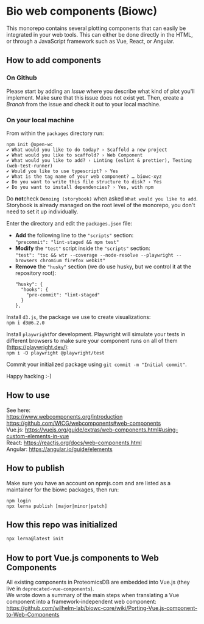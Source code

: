 # Bio web components (Biowc)

This monorepo contains several plotting components that can easily be integrated in your web tools. This can either be
done directly in the HTML, or through a JavaScript framework such as Vue, React, or Angular.

## How to add components

### On Github

Please start by adding an *Issue* where you describe what kind of plot you'll implement. Make sure that this issue does
not exist yet. Then, create a *Branch* from the issue and check it out to your local machine.

### On your local machine

From within the `packages` directory run:

```
npm init @open-wc
✔ What would you like to do today? › Scaffold a new project                                                                                                                                                                                                                               
✔ What would you like to scaffold? › Web Component                                                                                                                                                                                                                                        
✔ What would you like to add? › Linting (eslint & prettier), Testing (web-test-runner)                                                                                                                                                                            
✔ Would you like to use typescript? › Yes      
✔ What is the tag name of your web component? … biowc-xyz
✔ Do you want to write this file structure to disk? › Yes                                                                                    
✔ Do you want to install dependencies? › Yes, with npm      
```

Do **not**check `Demoing (storybook)` when asked `What would you like to add`. Storybook is already managed on the root level of the monorepo, you don't need to set it up individually.

Enter the directory and edit the `packages.json` file:

- **Add** the following line to the `"scripts"` section:  
  `"precommit": "lint-staged && npm test"`
- **Modify** the `"test"` script inside the `"scripts"` section:  
  `"test": "tsc && wtr --coverage --node-resolve --playwright --browsers chromium firefox webkit"`
- **Remove** the `"husky"` section (we do use husky, but we control it at the repository root):
  ```
  "husky": {
    "hooks": {
      "pre-commit": "lint-staged"
    }
  },
  ```

Install `d3.js`, the package we use to create visualizations:  
```npm i d3@6.2.0```

Install `playwright`for development.
Playwright will simulate your tests in different browsers to make sure your component runs on all of them
(https://playwright.dev/):  
```npm i -D playwright @playwright/test```

Commit your initialized package using `git commit -m "Initial commit"`.

Happy hacking :-)

## How to use
See here:  
https://www.webcomponents.org/introduction  
https://github.com/WICG/webcomponents#web-components  
Vue.js: https://vuejs.org/guide/extras/web-components.html#using-custom-elements-in-vue  
React: https://reactjs.org/docs/web-components.html  
Angular: https://angular.io/guide/elements  

## How to publish

Make sure you have an account on npmjs.com and are listed as a maintainer for the biowc packages, then run:

```
npm login
npx lerna publish [major|minor|patch]
```

## How this repo was initialized
  ```bash
  npx lerna@latest init
  ```

## How to port Vue.js components to Web Components
All existing components in ProteomicsDB are embedded into Vue.js (they live in `deprecated-vue-components`).  
We wrote down a summary of the main steps when translating a Vue component into a framework-independent web component: 
https://github.com/wilhelm-lab/biowc-core/wiki/Porting-Vue.js-component-to-Web-Components
